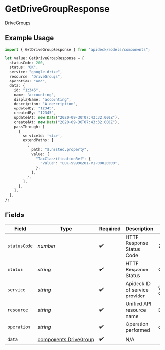 # GetDriveGroupResponse

DriveGroups

## Example Usage

```typescript
import { GetDriveGroupResponse } from "apideck/models/components";

let value: GetDriveGroupResponse = {
  statusCode: 200,
  status: "OK",
  service: "google-drive",
  resource: "DriveGroups",
  operation: "one",
  data: {
    id: "12345",
    name: "accounting",
    displayName: "accounting",
    description: "A description",
    updatedBy: "12345",
    createdBy: "12345",
    updatedAt: new Date("2020-09-30T07:43:32.000Z"),
    createdAt: new Date("2020-09-30T07:43:32.000Z"),
    passThrough: [
      {
        serviceId: "<id>",
        extendPaths: [
          {
            path: "$.nested.property",
            value: {
              "TaxClassificationRef": {
                "value": "EUC-99990201-V1-00020000",
              },
            },
          },
        ],
      },
    ],
  },
};
```

## Fields

| Field                                                          | Type                                                           | Required                                                       | Description                                                    | Example                                                        |
| -------------------------------------------------------------- | -------------------------------------------------------------- | -------------------------------------------------------------- | -------------------------------------------------------------- | -------------------------------------------------------------- |
| `statusCode`                                                   | *number*                                                       | :heavy_check_mark:                                             | HTTP Response Status Code                                      | 200                                                            |
| `status`                                                       | *string*                                                       | :heavy_check_mark:                                             | HTTP Response Status                                           | OK                                                             |
| `service`                                                      | *string*                                                       | :heavy_check_mark:                                             | Apideck ID of service provider                                 | google-drive                                                   |
| `resource`                                                     | *string*                                                       | :heavy_check_mark:                                             | Unified API resource name                                      | DriveGroups                                                    |
| `operation`                                                    | *string*                                                       | :heavy_check_mark:                                             | Operation performed                                            | one                                                            |
| `data`                                                         | [components.DriveGroup](../../models/components/drivegroup.md) | :heavy_check_mark:                                             | N/A                                                            |                                                                |